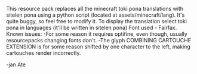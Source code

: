This resource pack replaces all the minecraft toki pona translations with sitelen pona using a python script (located at assets/minecraft/lang).
It's quite buggy, so feel free to modify it.
To display the translation select toki pona in languages (it'll be written in sitelen pona)
Font used - Fairfax.
Known issues:
-For some reason it requires optifine, even though, usually resourcepacks changing fonts don't.
-The glyph COMBINING CARTOUCHE EXTENSION is for some reason shifted by one character to the left, making cartouches render incorrectly.

-jan Ate
